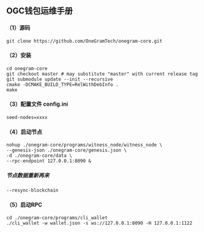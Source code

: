 

## OGC钱包运维手册

#### （1）源码
`git clone https://github.com/OneGramTech/onegram-core.git`

#### （2）安装
```
cd onegram-core
git checkout master # may substitute "master" with current release tag
git submodule update --init --recursive
cmake -DCMAKE_BUILD_TYPE=RelWithDebInfo .
make
```

#### （3）配置文件 config.ini
`seed-nodes=xxxx`

#### （4）启动节点
```
nohup ./onegram-core/programs/witness_node/witness_node \
--genesis-json ./onegram-core/genesis.json \
-d ./onegram-core/data \
--rpc-endpoint 127.0.0.1:8090 &
```

##### 节点数据重新再来
`--resync-blockchain`

#### （5）启动RPC
```
cd ./onegram-core/programs/cli_wallet
./cli_wallet -w wallet.json -s ws://127.0.0.1:8090 -H 127.0.0.1:1122
```

